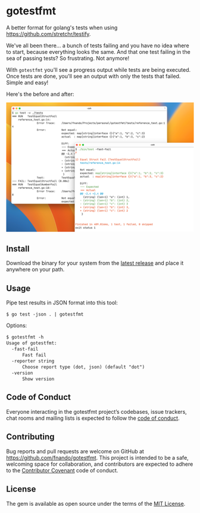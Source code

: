 # gotestfmt

A better format for golang's tests when using
<https://github.com/stretchr/testify>.

We've all been there... a bunch of tests failing and you have no idea where to
start, because everything looks the same. And that one test failing in the sea
of passing tests? So frustrating. Not anymore!

With `gotestfmt` you'll see a progress output while tests are being executed.
Once tests are done, you'll see an output with only the tests that failed.
Simple and easy!

Here's the before and after:

![An image showing the comparison between the native output versus gotestfmt's](https://github.com/fnando/gotestfmt/raw/main/gotestfmt.png)

## Install

Download the binary for your system from the
[latest release](https://github.com/fnando/gotestfmt/releases/latest) and place
it anywhere on your path.

## Usage

Pipe test results in JSON format into this tool:

```shell
$ go test -json . | gotestfmt
```

Options:

```shell
$ gotestfmt -h
Usage of gotestfmt:
  -fast-fail
      Fast fail
  -reporter string
      Choose report type (dot, json) (default "dot")
  -version
      Show version
```

## Code of Conduct

Everyone interacting in the gotestfmt project’s codebases, issue trackers, chat
rooms and mailing lists is expected to follow the
[code of conduct](https://github.com/fnando/gotestfmt/blob/main/CODE_OF_CONDUCT.md).

## Contributing

Bug reports and pull requests are welcome on GitHub at
https://github.com/fnando/gotestfmt. This project is intended to be a safe,
welcoming space for collaboration, and contributors are expected to adhere to
the [Contributor Covenant](http://contributor-covenant.org) code of conduct.

## License

The gem is available as open source under the terms of the
[MIT License](https://opensource.org/licenses/MIT).
